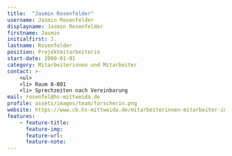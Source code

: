 ```yaml
---
title:  "Jasmin Rosenfelder"
username: Jasmin Rosenfelder
displayname: Jasmin Rosenfelder
firstname: Jasmin
initialfirst: J.
lastname: Rosenfelder
position: Projektmitarbeiterin
start-date: 2000-01-01
category: Mitarbeiterinnen und Mitarbeiter
contact: >-
    <ul>
    <li> Raum 8-001
    <li> Sprechzeiten nach Vereinbarung
mail: rosenfel@hs-mittweida.de
profile: assets/images/team/forscherin.png
website: https://www.cb.hs-mittweida.de/mitarbeiterinnen-mitarbeiter-in-ihren-fachgruppen/rosenfelder-jasmin/
features:
    - feature-title: 
      feature-img: 
      feature-url: 
      feature-note: 
---
```

